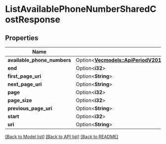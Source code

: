 # ListAvailablePhoneNumberSharedCostResponse

## Properties

Name | Type | Description | Notes
------------ | ------------- | ------------- | -------------
**available_phone_numbers** | Option<[**Vec<models::ApiPeriodV2010PeriodAccountPeriodAvailablePhoneNumberCountryPeriodAvailablePhoneNumberSharedCost>**](api.v2010.account.available_phone_number_country.available_phone_number_shared_cost.md)> |  | [optional]
**end** | Option<**i32**> |  | [optional]
**first_page_uri** | Option<**String**> |  | [optional]
**next_page_uri** | Option<**String**> |  | [optional]
**page** | Option<**i32**> |  | [optional]
**page_size** | Option<**i32**> |  | [optional]
**previous_page_uri** | Option<**String**> |  | [optional]
**start** | Option<**i32**> |  | [optional]
**uri** | Option<**String**> |  | [optional]

[[Back to Model list]](../README.md#documentation-for-models) [[Back to API list]](../README.md#documentation-for-api-endpoints) [[Back to README]](../README.md)


